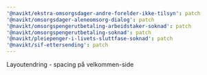 ```yaml
---
'@navikt/ekstra-omsorgsdager-andre-forelder-ikke-tilsyn': patch
'@navikt/omsorgsdager-aleneomsorg-dialog': patch
'@navikt/omsorgspengerutbetaling-arbeidstaker-soknad': patch
'@navikt/omsorgspengerutbetaling-soknad': patch
'@navikt/pleiepenger-i-livets-sluttfase-soknad': patch
'@navikt/sif-ettersending': patch
---
```


Layoutendring - spacing på velkommen-side

